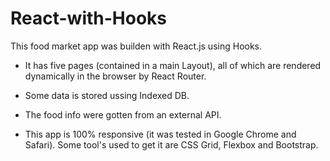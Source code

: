 # React-with-Hooks

This food market app was builden with React.js using Hooks. 

- It has five pages (contained in a main Layout), all of which are rendered dynamically in the browser by React Router.

- Some data is stored ussing Indexed DB.

- The food info were gotten from an external API. 

- This app is 100% responsive (it was tested in Google Chrome and Safari). Some tool's used to get it are CSS Grid, Flexbox and Bootstrap.
